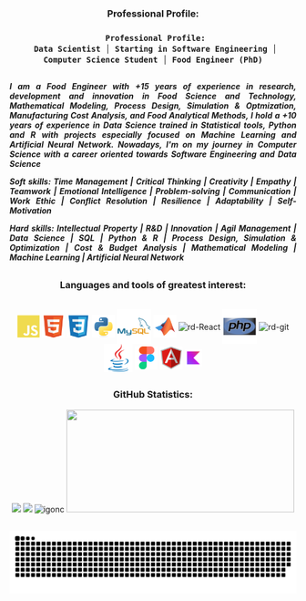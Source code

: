 <h3 align="center" height="20" >Professional Profile:</h3>

<h3 align="center" width="150">
	
```RD{
 Professional Profile:
 Data Scientist │ Starting in Software Engineering │ Computer Science Student │ Food Engineer (PhD)
```	
</h3>

##
<h5 align="justify" height="20" >

I am a Food Engineer with +15 years of experience in research, development and innovation in Food Science and Technology, Mathematical Modeling, Process Design, Simulation & Optmization, Manufacturing Cost Analysis, and Food Analytical Methods, 
I hold a +10 years of experience in Data Science trained in Statistical tools, Python and R with projects especially focused on Machine Learning and Artificial Neural Network. 
**Nowadays, I'm on my journey in Computer Science with a career oriented towards Software Engineering and Data Science**

Soft skills:
Time Management | Critical Thinking | Creativity | Empathy | Teamwork | Emotional Intelligence | Problem-solving | Communication | Work Ethic | Conflict Resolution | Resilience | Adaptability | Self-Motivation

Hard skills: 
Intellectual Property | R&D | Innovation | Agil Management | Data Science | SQL | Python & R | Process Design, Simulation & Optimization | Cost & Budget Analysis | Mathematical Modeling | Machine Learning | Artificial Neural Network
	
</h5>

##
		
  <h3 align="center" height="20" >Languages and tools of greatest interest:</h3>
	
				 
				 
  <div style="display: inline_block;" align="center"><br>
  <img align="center" alt="rd-Js" height="40" width="40" src="https://raw.githubusercontent.com/devicons/devicon/master/icons/javascript/javascript-plain.svg">
  <img align="center" alt="rd-HTML" height="40" width="40" src="https://raw.githubusercontent.com/devicons/devicon/master/icons/html5/html5-original.svg">
  <img align="center" alt="rd-CSS" height="40" width="40" src="https://raw.githubusercontent.com/devicons/devicon/master/icons/css3/css3-original.svg">
  <img align="center" alt="rd-Python" height="40" width="40" src="https://raw.githubusercontent.com/devicons/devicon/master/icons/python/python-original.svg">
  <img align="center" alt="rd-mysql" height="60" width="60" src="https://github.com/devicons/devicon/blob/master/icons/mysql/mysql-original-wordmark.svg">
  <img align="center" alt="rd" height="40" width="40" src="https://github.com/devicons/devicon/blob/master/icons/matlab/matlab-original.svg">
  <img align="center" alt="rd-React" height="40" width="40" src="https://logospng.org/download/react/logo-react-1024.png">
  <img align="center" alt="rd-php" height="60" width="60" src="https://github.com/devicons/devicon/blob/master/icons/php/php-original.svg">
  <img align="center" alt="rd-git" height="40" width="40" src="https://git-scm.com/images/logos/downloads/Git-Icon-1788C.png">
  <img align="center" alt="rd" height="50" width="50" src="https://github.com/devicons/devicon/blob/master/icons/java/java-original.svg">
  <img align="center" alt="rd" height="40" width="40" src="https://github.com/devicons/devicon/blob/master/icons/figma/figma-original.svg">
  <img align="center" alt="rd" height="40" width="40" src="https://github.com/devicons/devicon/blob/master/icons/angularjs/angularjs-original.svg">
  <img align="center" alt="rd" height="30" width="30" src="https://github.com/devicons/devicon/blob/master/icons/kotlin/kotlin-original.svg">
  
  
##

</div> 
   <h3 align="center" height="20" >GitHub Statistics:</h3>

 <div align="center">
  
  <img height="160em" src="https://github-readme-stats.vercel.app/api?username=igonc&theme=algolia&include_all_commits=true&count_private=true"/>
  <img height="160em" src="https://github-readme-stats.vercel.app/api/top-langs/?username=igonc&layout=compact&langs_count=7&theme=algolia"/>
  <img height="180em" width="400" src="https://github-readme-streak-stats.herokuapp.com?user=igonc&theme=algolia" alt="igonc"/> 
  <img height="180em" width="400" src="https://github-profile-trophy.vercel.app/?username=igonc&column=3&margin-w=15&margin-h=15&theme=algolia"/>
  
##
	
  ![Snake animation](https://github.com/igonc/igonc/blob/main/github-contribution-grid-snake.svg)
</div>


